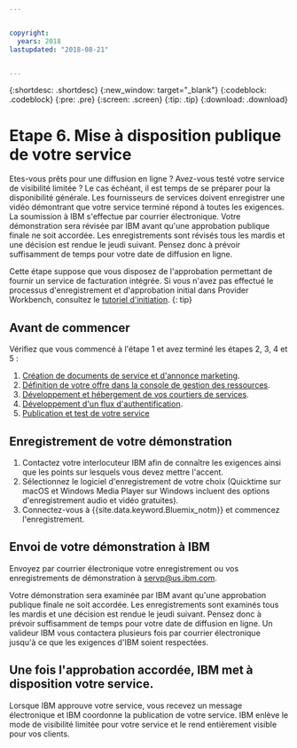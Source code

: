 ```yaml
---


copyright:
  years: 2018
lastupdated: "2018-08-21"


---
```


{:shortdesc: .shortdesc}
{:new_window: target="_blank"}
{:codeblock: .codeblock}
{:pre: .pre}
{:screen: .screen}
{:tip: .tip}
{:download: .download}

# Etape 6. Mise à disposition publique de votre service

Etes-vous prêts pour une diffusion en ligne ? Avez-vous testé votre service de visibilité limitée ? Le cas échéant, il est temps de se préparer pour la disponibilité générale. Les fournisseurs de services doivent enregistrer une vidéo démontrant que votre service terminé répond à toutes les exigences. La soumission à IBM s'effectue par courrier électronique. Votre démonstration sera révisée par IBM avant qu'une approbation publique finale ne soit accordée. Les enregistrements sont révisés tous les mardis et une décision est rendue le jeudi suivant. Pensez donc à prévoir suffisamment de temps pour votre date de diffusion en ligne.

Cette étape suppose que vous disposez de l'approbation permettant de fournir un service de facturation intégrée. Si vous n'avez pas effectué le processus d'enregistrement et d'approbation initial dans Provider Workbench, consultez le [tutoriel d'initiation](/docs/third-party/index.html).
{: tip}

## Avant de commencer

Vérifiez que vous commencé à l'étape 1 et avez terminé les étapes 2, 3, 4 et 5 :
1. [Création de documents de service et d'annonce marketing](/docs/third-party/cis1-docs-marketing.html).
2. [Définition de votre offre dans la console de gestion des ressources](/docs/third-party/cis2-rmc-define.html).
3. [Développement et hébergement de vos courtiers de services](/docs/third-party/cis3-broker.html).
3. [Développement d'un flux d'authentification](/docs/third-party/cis5-iam.html).
3. [Publication et test de votre service](/docs/third-party/cis4-rmc-publish.html)


## Enregistrement de votre démonstration

1. Contactez votre interlocuteur IBM afin de connaître les exigences ainsi que les points sur lesquels vous devez mettre l'accent.
1. Sélectionnez le logiciel d'enregistrement de votre choix (Quicktime sur macOS et Windows Media Player sur Windows incluent des options d'enregistrement audio et vidéo gratuites).
2. Connectez-vous à {{site.data.keyword.Bluemix_notm}} et commencez l'enregistrement.

## Envoi de votre démonstration à IBM

Envoyez par courrier électronique votre enregistrement ou vos enregistrements de démonstration à servp@us.ibm.com.

Votre démonstration sera examinée par IBM avant qu'une approbation publique finale ne soit accordée. Les enregistrements sont examinés tous les mardis et une décision est rendue le jeudi suivant. Pensez donc à prévoir suffisamment de temps pour votre date de diffusion en ligne. Un valideur IBM vous contactera plusieurs fois par courrier électronique jusqu'à ce que les exigences d'IBM soient respectées.

## Une fois l'approbation accordée, IBM met à disposition votre service.

Lorsque IBM approuve votre service, vous recevez un message électronique et IBM coordonne la publication de votre service. IBM enlève le mode de visibilité limitée pour votre service et le rend entièrement visible pour vos clients.


